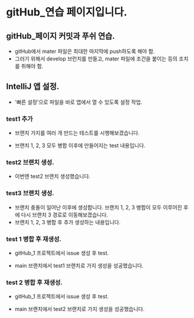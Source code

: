 # gitHub\_연습 페이지입니다.

## gitHub\_페이지 커밋과 푸쉬 연습.

- gitHub에서 mater 파일은 최대한 마지막에 push하도록 해야 함.
- 그러기 위해서 develop 브런치를 만들고, mater 파일에 조건을 붙이는 등의 조치를 취해야 함.

## IntelliJ 앱 설정.

- '빠른 설정'으로 파일을 바로 앱에서 열 수 있도록 설정 작업.

### test1 추가

- 브랜치 가지를 여러 개 만드는 테스트를 시행해보겠습니다.

- 브랜치 1, 2, 3 모두 병합 이후에 만들어지는 test 내용입니다.

### test2 브랜치 생성.

- 이번엔 test2 브랜치 생성했습니다.

### test3 브랜치 생성.

- 브랜치 충돌이 일어난 이후에 생성합니다.
  브랜치 1, 2, 3 병합이 모두 이루어진 후에 다시 브랜치 3 경로로 이동해보겠습니다.
- 브랜치 1, 2, 3 병합 후 추가 생성하는 내용입니다.

### test 1 병합 후 재생성.

- gitHub_1 프로젝트에서 issue 생성 후 test.

- main 브랜치에서 test1 브랜치로 가지 생성을 성공했습니다.

### test 2 병합 후 재생성.

- gitHub_1 프로젝트에서 issue 생성 후 test.

- main 브랜치에서 test2 브랜치로 가지 생성을 성공했습니다.
